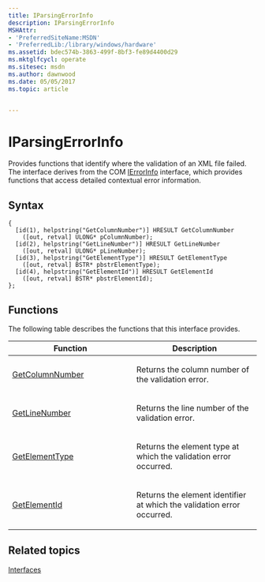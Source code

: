 ```yaml
---
title: IParsingErrorInfo
description: IParsingErrorInfo
MSHAttr:
- 'PreferredSiteName:MSDN'
- 'PreferredLib:/library/windows/hardware'
ms.assetid: bdec574b-3863-499f-8bf3-fe89d4400d29
ms.mktglfcycl: operate
ms.sitesec: msdn
ms.author: dawnwood
ms.date: 05/05/2017
ms.topic: article


---
```


# IParsingErrorInfo


Provides functions that identify where the validation of an XML file failed. The interface derives from the COM [IErrorInfo](http://go.microsoft.com/fwlink/p/?linkid=217161) interface, which provides functions that access detailed contextual error information.

## Syntax


```
{
  [id(1), helpstring("GetColumnNumber")] HRESULT GetColumnNumber
    ([out, retval] ULONG* pColumnNumber);
  [id(2), helpstring("GetLineNumber")] HRESULT GetLineNumber
    ([out, retval] ULONG* pLineNumber);
  [id(3), helpstring("GetElementType")] HRESULT GetElementType
    ([out, retval] BSTR* pbstrElementType);
  [id(4), helpstring("GetElementId")] HRESULT GetElementId
    ([out, retval] BSTR* pbstrElementId);
};
```

## Functions


The following table describes the functions that this interface provides.

<table>
<colgroup>
<col width="50%" />
<col width="50%" />
</colgroup>
<thead>
<tr class="header">
<th>Function</th>
<th>Description</th>
</tr>
</thead>
<tbody>
<tr class="odd">
<td><p><a href="getcolumnnumber.md" data-raw-source="[GetColumnNumber](getcolumnnumber.md)">GetColumnNumber</a></p></td>
<td><p>Returns the column number of the validation error.</p></td>
</tr>
<tr class="even">
<td><p><a href="getlinenumber.md" data-raw-source="[GetLineNumber](getlinenumber.md)">GetLineNumber</a></p></td>
<td><p>Returns the line number of the validation error.</p></td>
</tr>
<tr class="odd">
<td><p><a href="getelementtype.md" data-raw-source="[GetElementType](getelementtype.md)">GetElementType</a></p></td>
<td><p>Returns the element type at which the validation error occurred.</p></td>
</tr>
<tr class="even">
<td><p><a href="getelementid.md" data-raw-source="[GetElementId](getelementid.md)">GetElementId</a></p></td>
<td><p>Returns the element identifier at which the validation error occurred.</p></td>
</tr>
</tbody>
</table>

 

## Related topics


[Interfaces](interfaces-wprcontrol.md)

 

 







